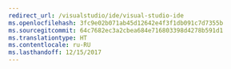 ```yaml
---
redirect_url: /visualstudio/ide/visual-studio-ide
ms.openlocfilehash: 3fc9e02b071ab45d12642e4f3f1db091c7d7355b
ms.sourcegitcommit: 64c7682ec3a2cbea684e716803398d4278b591d1
ms.translationtype: HT
ms.contentlocale: ru-RU
ms.lasthandoff: 12/15/2017
---
```

